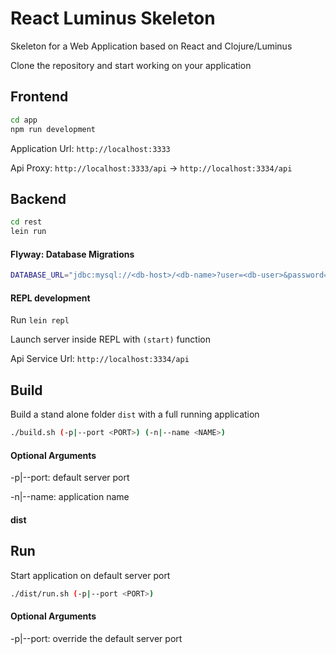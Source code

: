 # React Luminus Skeleton

Skeleton for a Web Application based on React and Clojure/Luminus

Clone the repository and start working on your application

## Frontend

```bash
cd app
npm run development
```

Application Url: `http://localhost:3333`

Api Proxy: `http://localhost:3333/api` -> `http://localhost:3334/api`

## Backend

```bash
cd rest
lein run
```

#### Flyway: Database Migrations

```bash
DATABASE_URL="jdbc:mysql://<db-host>/<db-name>?user=<db-user>&password=<db-passwd>" lein flyway <task>
```

#### REPL development

Run `lein repl`

Launch server inside REPL with `(start)` function

Api Service Url: `http://localhost:3334/api`

## Build

Build a stand alone folder `dist` with a full running application

```bash
./build.sh (-p|--port <PORT>) (-n|--name <NAME>)
```

#### Optional Arguments

-p|--port: default server port

-n|--name: application name

#### dist

## Run

Start application on default server port

```bash
./dist/run.sh (-p|--port <PORT>)
```

#### Optional Arguments

-p|--port: override the default server port
